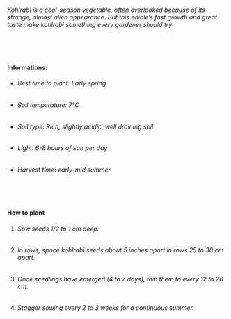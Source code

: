 ###### Kohlrabi is a cool-season vegetable, often overlooked because of its strange, almost alien appearance. But this edible’s fast growth and great taste make kohlrabi something every gardener should try

###### ‎

#### Informations:

-   ###### Best time to plant: Early spring
-   ###### Soil temperature: 7°C
-   ###### Soil type: Rich, slightly acidic, well draining soil
-   ###### Light: 6-8 hours of sun per day
-   ###### Harvest time: early-mid summer

###### ‎

#### How to plant

1. ###### Sow seeds 1/2 to 1 cm deep.
2. ###### In rows, space kohlrabi seeds about 5 inches apart in rows 25 to 30 cm apart.
3. ###### Once seedlings have emerged (4 to 7 days), thin them to every 12 to 20 cm.
4. ###### Stagger sowing every 2 to 3 weeks for a continuous summer.
